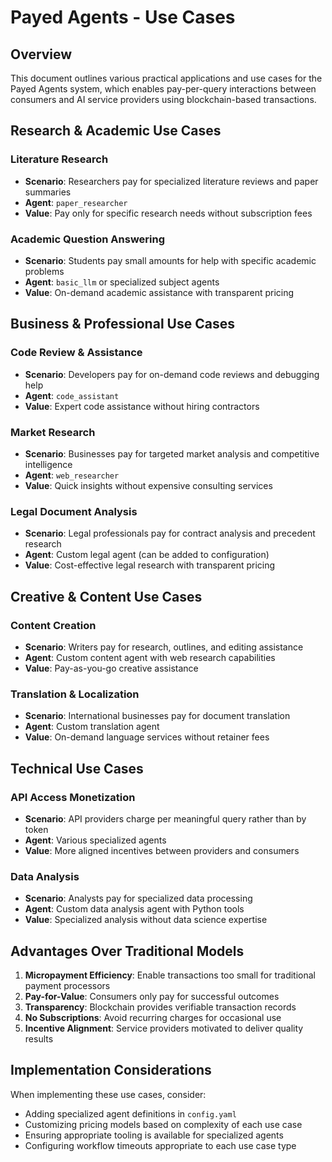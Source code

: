 # Payed Agents - Use Cases

## Overview

This document outlines various practical applications and use cases for the Payed Agents system, which enables pay-per-query interactions between consumers and AI service providers using blockchain-based transactions.

## Research & Academic Use Cases

### Literature Research
- **Scenario**: Researchers pay for specialized literature reviews and paper summaries
- **Agent**: `paper_researcher`
- **Value**: Pay only for specific research needs without subscription fees

### Academic Question Answering
- **Scenario**: Students pay small amounts for help with specific academic problems
- **Agent**: `basic_llm` or specialized subject agents
- **Value**: On-demand academic assistance with transparent pricing

## Business & Professional Use Cases

### Code Review & Assistance
- **Scenario**: Developers pay for on-demand code reviews and debugging help
- **Agent**: `code_assistant`
- **Value**: Expert code assistance without hiring contractors

### Market Research
- **Scenario**: Businesses pay for targeted market analysis and competitive intelligence
- **Agent**: `web_researcher`
- **Value**: Quick insights without expensive consulting services

### Legal Document Analysis
- **Scenario**: Legal professionals pay for contract analysis and precedent research
- **Agent**: Custom legal agent (can be added to configuration)
- **Value**: Cost-effective legal research with transparent pricing

## Creative & Content Use Cases

### Content Creation
- **Scenario**: Writers pay for research, outlines, and editing assistance
- **Agent**: Custom content agent with web research capabilities
- **Value**: Pay-as-you-go creative assistance

### Translation & Localization
- **Scenario**: International businesses pay for document translation
- **Agent**: Custom translation agent
- **Value**: On-demand language services without retainer fees

## Technical Use Cases

### API Access Monetization
- **Scenario**: API providers charge per meaningful query rather than by token
- **Agent**: Various specialized agents
- **Value**: More aligned incentives between providers and consumers

### Data Analysis
- **Scenario**: Analysts pay for specialized data processing
- **Agent**: Custom data analysis agent with Python tools
- **Value**: Specialized analysis without data science expertise

## Advantages Over Traditional Models

1. **Micropayment Efficiency**: Enable transactions too small for traditional payment processors
2. **Pay-for-Value**: Consumers only pay for successful outcomes
3. **Transparency**: Blockchain provides verifiable transaction records
4. **No Subscriptions**: Avoid recurring charges for occasional use
5. **Incentive Alignment**: Service providers motivated to deliver quality results

## Implementation Considerations

When implementing these use cases, consider:

- Adding specialized agent definitions in `config.yaml`
- Customizing pricing models based on complexity of each use case
- Ensuring appropriate tooling is available for specialized agents
- Configuring workflow timeouts appropriate to each use case type 